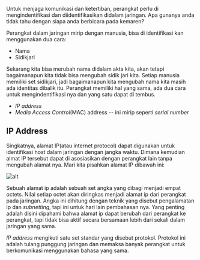 Untuk menjaga komunikasi dan ketertiban, perangkat perlu di mengindentifikasi dan diidentifikasikan didalam jaringan.
Apa gunanya anda tidak tahu dengan siapa anda berbicara pada kemaren?

Perangkat dalam jaringan mirip dengan manusia, bisa di identifikasi kan menggunakan dua cara:
* Nama
* Sidikjari

Sekarang kita bisa merubah nama didalam akta kita, akan tetapi bagaimanapun kita tidak bisa mengubah sidik jari kita.
Setiap manusia memiliki set sidikjari, jadi bagaimanapun kita mengubah nama kita masih ada identitas dibalik itu. Perangkat memiliki hal yang sama, ada dua cara untuk mengindentifikasi nya dan yang satu dapat di tembus.
* *IP address*
* *Media Access Control*(MAC) address -- ini mirip seperti *serial number*

## IP Address
Singkatnya, alamat IP(atau internet protocol) dapat digunakan untuk identifikasi host dalam jaringan dengan jangka waktu. Dimana kemudian almat IP tersebut dapat di asosiasikan dengan perangkat lain tanpa mengubah alamat nya.
Mari kita pisahkan alamat IP dibawah ini:

![alt](https://raw.githubusercontent.com/yingcrackerhades/cybersec-module/main/Pre%20Security/Network%20Fundamental/What%20is%20networking%3F/Image/octets.png)

Sebuah alamat ip adalah sebuah set angka yang dibagi menjadi empat octets. Nilai setiap octet akan diringkas menjadi alamat ip dari perangkat pada jaringan. Angka ini dihitung dengan teknik yang disebut pengalamatan ip dan *subnetting*, tapi ini untuk hari lain pembahasan nya. 
Yang penting adalah disini dipahami bahwa alamat ip dapat berubah dari perangkat ke perangkat, tapi tidak bisa aktif secara bersamaan lebih dari sekali dalam jaringan yang sama.

*IP address* mengikuti satu set standar yang disebut protokol. Protokol ini adalah tulang punggung jaringan dan memaksa banyak perangkat untuk berkomunikasi menggunakan bahasa yang sama. 
